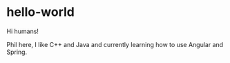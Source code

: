 # hello-world

Hi humans!

Phil here, I like C++ and Java and currently learning how to use Angular and Spring.
